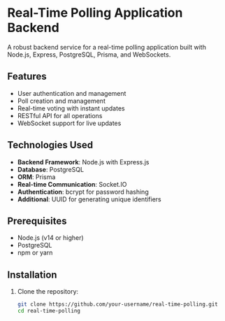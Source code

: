 # Real-Time Polling Application Backend

A robust backend service for a real-time polling application built with Node.js, Express, PostgreSQL, Prisma, and WebSockets.

## Features

- User authentication and management
- Poll creation and management
- Real-time voting with instant updates
- RESTful API for all operations
- WebSocket support for live updates

## Technologies Used

- **Backend Framework**: Node.js with Express.js
- **Database**: PostgreSQL
- **ORM**: Prisma
- **Real-time Communication**: Socket.IO
- **Authentication**: bcrypt for password hashing
- **Additional**: UUID for generating unique identifiers

## Prerequisites

- Node.js (v14 or higher)
- PostgreSQL
- npm or yarn

## Installation

1. Clone the repository:
   ```bash
   git clone https://github.com/your-username/real-time-polling.git
   cd real-time-polling
